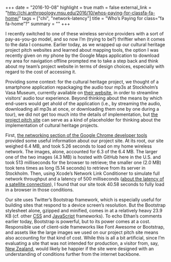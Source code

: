 +++
date = "2016-10-08"
highlight = true
math = false
external_link = "http://chi.anthropology.msu.edu/2016/10/whos-paying-for-classfa-fa-home/"
tags = ["chi", "network-latency"]
title = "Who’s Paying for class=”fa fa-home”?"
summary = ""
+++

I recently switched to one of these wireless service providers with a sort of pay-as-you-go model, and so now I’m (trying to be?) thriftier when it comes to the data I consume. Earlier today, as we wrapped up our cultural heritage project pitch websites and learned about mapping tools, the option I was recently given on my phone by the Google Maps application to download my area for navigation offline prompted me to take a step back and think about my team’s project website in terms of design choices, especially with regard to the cost of accessing it.

Providing some context: for the cultural heritage project, we thought of a smartphone application repackaging the audio tour mp3s at Stockholm’s Vasa Museum, currently available on [their website](http://www.vasamuseet.se/en), in order to streamline visitors’ audio tour experience. Beyond thinking about the means by which end-users would get ahold of the application (i.e., by streaming the audio, downloading all mp3s at once, or downloading them one by one during a tour), we did not get too much into the details of implementation, but [the project pitch site](https://bijanisa.github.io/vasa-redux) can serve as a kind of placeholder for thinking about the implementation of cultural heritage projects.

First, [the networking section of the Google Chrome developer tools](https://developers.google.com/web/tools/chrome-devtools/network-performance/resource-loading) provided some useful information about our project site. At its root, our site weighed 6.4 MB, and took 5.26 seconds to load on my home wireless network. The images, alone, accounted for 6.3 of the 6.4 MB. The larger one of the two images (4.3 MB) is hosted with GitHub here in the U.S. and took 513 milliseconds for the browser to retrieve; the smaller one (2.0 MB) took tens times as long (5.14 seconds) to retrieve from its server in Stockholm. Then, using Xcode’s Network Link Conditioner to simulate full network throughput and a latency of 500 milliseconds ([about the latency of a satellite connection](http://compnetworking.about.com/od/speedtests/a/network_latency.htm)), I found that our site took 40.58 seconds to fully load in a browser in those conditions.

Our site uses Twitter’s Bootstrap framework, which is especially useful for building sites that respond to a device screen’s resolution. But the Bootstrap stylesheet alone, gzipped and minified, comes in at a relatively heavy 23.9 KB (cf. other [CSS](https://en.wikipedia.org/wiki/CSS_frameworks) and [JavaScript](https://en.wikipedia.org/wiki/Comparison_of_JavaScript_frameworks) frameworks). To echo Ethan’s comments earlier today, Bootstrap is powerful, but to its power comes at a cost. Responsible use of client-side frameworks like Font Awesome or Bootstrap, and assets like the large images we used on our project pitch site means also accounting for that kind of cost. While this is all a bit artificial, since I’m evaluating a site that was not intended for production, a visitor from, say, [New Zealand](https://devchat.tv/js-jabber/114-jsj-asynchronous-ui-and-non-blocking-interactions-with-elliott-kember), would likely be happier if the site were designed with an understanding of conditions further from the internet backbone.
